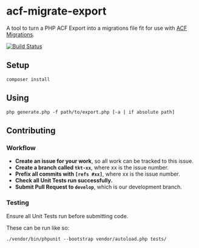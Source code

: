 # acf-migrate-export
A tool to turn a PHP ACF Export into a migrations file fit for use with
[ACF Migrations](https://github.com/hex-digital/acf-migrations).

[![Build Status](https://travis-ci.org/hex-digital/acf-migrate-export.svg?branch=master)](https://travis-ci.org/hex-digital/acf-migrate-export)

## Setup

    composer install

## Using

    php generate.php -f path/to/export.php [-a | if absolute path]

## Contributing

### Workflow

- **Create an issue for your work**, so all work can be tracked to this issue.
- **Create a branch called `tkt-xx`**, where xx is the issue number.
- **Prefix all commits with `[refs #xx]`**, where xx is the issue number.
- **Check all Unit Tests run successfully.**
- **Submit Pull Request to `develop`**, which is our development branch.

### Testing

Ensure all Unit Tests run before submitting code.

These can be run like so:

    ./vendor/bin/phpunit --bootstrap vendor/autoload.php tests/
